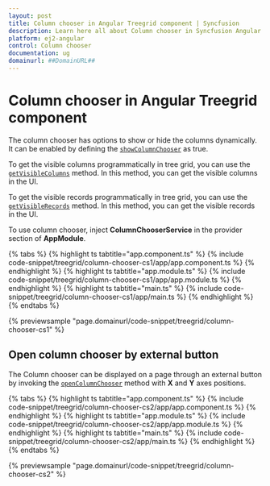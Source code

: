 ```yaml
---
layout: post
title: Column chooser in Angular Treegrid component | Syncfusion
description: Learn here all about Column chooser in Syncfusion Angular Treegrid component of Syncfusion Essential JS 2 and more.
platform: ej2-angular
control: Column chooser 
documentation: ug
domainurl: ##DomainURL##
---
```


# Column chooser in Angular Treegrid component

The column chooser has options to show or hide the columns dynamically. It can be enabled by defining the
[`showColumnChooser`](https://ej2.syncfusion.com/angular/documentation/api/treegrid/#showcolumnchooser) as true.

To get the visible columns programmatically in tree grid, you can use the [`getVisibleColumns`](https://ej2.syncfusion.com/angular/documentation/api/treegrid/#getvisiblecolumns) method. In this method, you can get the visible columns in the UI.

To get the visible records programmatically in tree grid, you can use the [`getVisibleRecords`](https://ej2.syncfusion.com/angular/documentation/api/treegrid/#getvisiblerecords) method. In this method, you can get the visible records in the UI.

To use column chooser, inject **ColumnChooserService** in the provider section of **AppModule**.

{% tabs %}
{% highlight ts tabtitle="app.component.ts" %}
{% include code-snippet/treegrid/column-chooser-cs1/app/app.component.ts %}
{% endhighlight %}
{% highlight ts tabtitle="app.module.ts" %}
{% include code-snippet/treegrid/column-chooser-cs1/app/app.module.ts %}
{% endhighlight %}
{% highlight ts tabtitle="main.ts" %}
{% include code-snippet/treegrid/column-chooser-cs1/app/main.ts %}
{% endhighlight %}
{% endtabs %}
  
{% previewsample "page.domainurl/code-snippet/treegrid/column-chooser-cs1" %}

## Open column chooser by external button

The Column chooser can be displayed on a page through an external button by invoking
the [`openColumnChooser`](https://ej2.syncfusion.com/angular/documentation/api/treegrid/#opencolumnchooser) method with **X** and **Y** axes positions.

{% tabs %}
{% highlight ts tabtitle="app.component.ts" %}
{% include code-snippet/treegrid/column-chooser-cs2/app/app.component.ts %}
{% endhighlight %}
{% highlight ts tabtitle="app.module.ts" %}
{% include code-snippet/treegrid/column-chooser-cs2/app/app.module.ts %}
{% endhighlight %}
{% highlight ts tabtitle="main.ts" %}
{% include code-snippet/treegrid/column-chooser-cs2/app/main.ts %}
{% endhighlight %}
{% endtabs %}
  
{% previewsample "page.domainurl/code-snippet/treegrid/column-chooser-cs2" %}